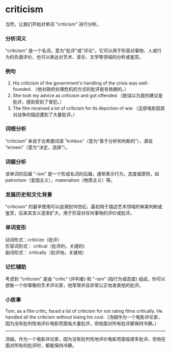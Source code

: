 # criticism

当然，让我们开始对单词 "criticism" 进行分析。

  

### 分析词义

  

"criticism" 是一个名词，意为"批评"或"评论"。它可以用于形容对事物、人或行为的负面评价，也可以表达对艺术、音乐、文学等领域的分析或鉴赏。

  

### 例句

  

1.  His criticism of the government's handling of the crisis was well-founded. （他对政府处理危机的方式的批评是有依据的。）
2.  She took my advice as criticism and got offended.（她误以为我的建议是批评，感到受到了冒犯。）
3.  The film received a lot of criticism for its depiction of war.（这部电影因其对战争的描述遭到了大量批评。）

  

### 词根分析

  

“criticism” 来自于古希腊词语 "kritikos"（意为“善于分析和判断的”），源自 "krinein"（意为“决定，选择”）。

  

### 词缀分析

  

该单词的后缀 “-ism” 是一个形成名词的后缀，通常表示行为，态度或原则，如 patriotism（爱国主义），materialism（物质主义）等。

  

### 发展历史和文化背景

  

"criticism" 的最早使用可以追溯到16世纪，最初用于描述艺术领域的审美判断或鉴赏，后来其含义逐渐扩大，用于形容对任何事物的评价或批评。

  

### 单词变形

  

动词形式：criticize（批评）  
形容词形式： critical（批评的，关键的）  
副词形式： critically（批评地，关键地）

  

### 记忆辅助

  

考虑到 "criticism" 是由 "critic" (评判者) 和 "-ism" (指行为或态度) 组成，你可以想象一个你尊敬的艺术评论家，他常常并且非常公正地发表他的批评。

  

### 小故事

  

Tom, as a film critic, faced a lot of criticism for not rating films critically. He handled all the criticism without losing his cool.（汤姆作为一个电影评论家，因为没有批判性地评价电影而面临大量批评，但他面对所有批评都保持冷静。）

  

* * *

汤姆，作为一个电影评论家，因为没有批判性地评价电影而面临很多批评。但他在面对所有的批评时，都能保持冷静。

